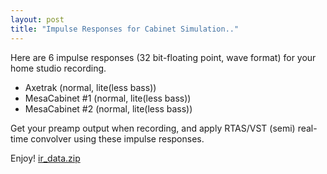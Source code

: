 ```yaml
---
layout: post
title: "Impulse Responses for Cabinet Simulation.."
---
```


Here are 6 impulse responses (32 bit-floating point, wave format) for your home studio recording.

- Axetrak (normal, lite(less bass))
- MesaCabinet #1 (normal, lite(less bass))
- MesaCabinet #2 (normal, lite(less bass))

Get your preamp output when recording, and apply RTAS/VST (semi) real-time convolver using these impulse responses.

Enjoy!
[ ir_data.zip](http://tonebrew.tistory.com/attachment/cfile2.uf@212F8A4258710A5A15BB79.zip)




